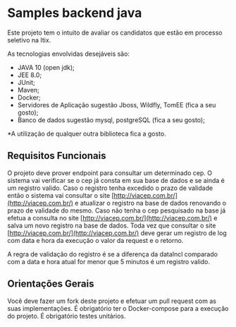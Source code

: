 # Samples backend java

Este projeto tem o intuito de avaliar os candidatos que estão em processo seletivo na Itix.

As tecnologias envolvidas desejáveis são:
 - JAVA 10 (open jdk);
 - JEE 8.0;
 - JUnit;
 - Maven;
 - Docker;
 - Servidores de Aplicação  sugestão Jboss, Wildfly, TomEE  (fica a seu gosto);
 - Banco de dados sugestão mysql, postgreSQL (fica a seu gosto);

*A utilização de qualquer outra biblioteca fica a gosto.
  
## Requisitos Funcionais
O projeto deve prover endpoint para consultar um determinado cep. O sistema vai verificar se o cep já consta em sua base de dados e se ainda é um registro valido. Caso o registro tenha excedido o prazo de validade então o sistema vai consultar o site [http://viacep.com.br/](http://viacep.com.br/) e atualizar o registro na base de dados renovando o prazo de validade do mesmo. Caso não tenha o cep pesquisado na base já efetua a consulta no site [http://viacep.com.br/](http://viacep.com.br/) e salva um novo registro na base de dados. Toda vez que consultar o site [http://viacep.com.br/](http://viacep.com.br/) deve gerar um registro de log com data e hora da execução o valor da request e o retorno.

A regra de validação do registro é se a diferença da dataIncl comparado com a data e hora atual for menor que 5 minutos é um registro valido. 

## Orientações Gerais
Você deve fazer um fork deste projeto e efetuar um pull request com as suas implementações.
É obrigatório ter o Docker-compose para a execução do projeto.
É obrigatório testes unitários.